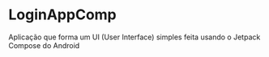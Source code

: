 # LoginAppComp
Aplicação que forma um UI (User Interface) simples feita usando o Jetpack Compose do Android
